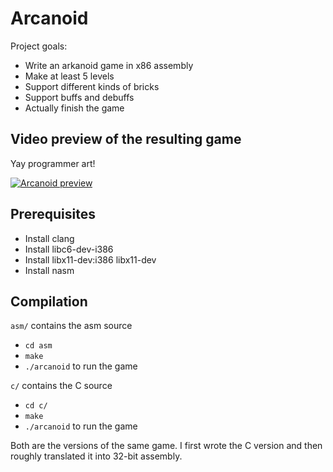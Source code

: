 # Arcanoid

Project goals:
- Write an arkanoid game in x86 assembly
- Make at least 5 levels
- Support different kinds of bricks
- Support buffs and debuffs
- Actually finish the game

## Video preview of the resulting game
Yay programmer art!

[![Arcanoid preview](https://img.youtube.com/vi/gWymbmSJbuE/0.jpg)](https://www.youtube.com/watch?v=gWymbmSJbuE)

## Prerequisites
- Install clang
- Install libc6-dev-i386
- Install libx11-dev:i386 libx11-dev
- Install nasm

## Compilation
`asm/` contains the asm source
- `cd asm`
- `make`
- `./arcanoid` to run the game

`c/` contains the C source
- `cd c/`
- `make`
- `./arcanoid` to run the game

Both are the versions of the same game. I first wrote the C version and then roughly translated it into 32-bit assembly.
